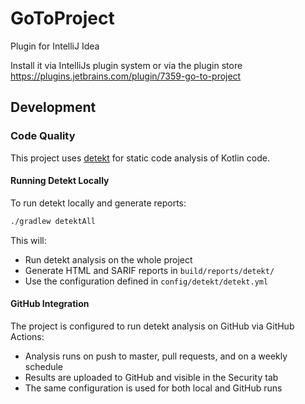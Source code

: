 # GoToProject

Plugin for IntelliJ Idea

Install it via IntelliJs plugin system or via the plugin store https://plugins.jetbrains.com/plugin/7359-go-to-project

## Development

### Code Quality

This project uses [detekt](https://github.com/detekt/detekt) for static code analysis of Kotlin code.

#### Running Detekt Locally

To run detekt locally and generate reports:

```bash
./gradlew detektAll
```

This will:
- Run detekt analysis on the whole project
- Generate HTML and SARIF reports in `build/reports/detekt/`
- Use the configuration defined in `config/detekt/detekt.yml`

#### GitHub Integration

The project is configured to run detekt analysis on GitHub via GitHub Actions:
- Analysis runs on push to master, pull requests, and on a weekly schedule
- Results are uploaded to GitHub and visible in the Security tab
- The same configuration is used for both local and GitHub runs
